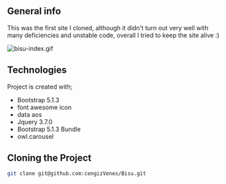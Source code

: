 ## General info

This was the first site I cloned, although it didn't turn out very well with many deficiencies and unstable code, overall I tried to keep the site alive :)

![bisu-index.gif](bisu-index.gif)

## Technologies

Project is created with;

* Bootstrap 5.1.3
* font awesome icon
* data aos
* Jquery 3.7.0
* Bootstrap 5.1.3 Bundle
* owl.carousel

## Cloning the Project

```bash
git clone git@github.com:cengizVenes/Bisu.git
```